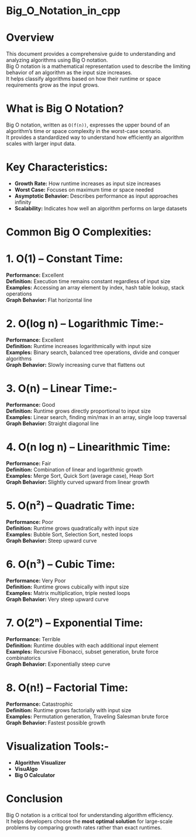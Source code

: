 # Big_O_Notation_in_cpp

# Overview
This document provides a comprehensive guide to understanding and analyzing algorithms using Big O notation.  
Big O notation is a mathematical representation used to describe the limiting behavior of an algorithm as the input size increases.  
It helps classify algorithms based on how their runtime or space requirements grow as the input grows.

# What is Big O Notation?
Big O notation, written as `O(f(n))`, expresses the upper bound of an algorithm’s time or space complexity in the worst-case scenario.  
It provides a standardized way to understand how efficiently an algorithm scales with larger input data.

# Key Characteristics:
- **Growth Rate:** How runtime increases as input size increases  
- **Worst Case:** Focuses on maximum time or space needed  
- **Asymptotic Behavior:** Describes performance as input approaches infinity  
- **Scalability:** Indicates how well an algorithm performs on large datasets  

# Common Big O Complexities:

# 1. O(1) – Constant Time:
**Performance:** Excellent  
**Definition:** Execution time remains constant regardless of input size  
**Examples:** Accessing an array element by index, hash table lookup, stack operations  
**Graph Behavior:** Flat horizontal line  


# 2. O(log n) – Logarithmic Time:-
**Performance:** Excellent  
**Definition:** Runtime increases logarithmically with input size  
**Examples:** Binary search, balanced tree operations, divide and conquer algorithms  
**Graph Behavior:** Slowly increasing curve that flattens out  


# 3. O(n) – Linear Time:-
**Performance:** Good  
**Definition:** Runtime grows directly proportional to input size  
**Examples:** Linear search, finding min/max in an array, single loop traversal  
**Graph Behavior:** Straight diagonal line  


# 4. O(n log n) – Linearithmic Time:
**Performance:** Fair  
**Definition:** Combination of linear and logarithmic growth  
**Examples:** Merge Sort, Quick Sort (average case), Heap Sort  
**Graph Behavior:** Slightly curved upward from linear growth  


# 5. O(n²) – Quadratic Time:
**Performance:** Poor  
**Definition:** Runtime grows quadratically with input size  
**Examples:** Bubble Sort, Selection Sort, nested loops  
**Graph Behavior:** Steep upward curve  


# 6. O(n³) – Cubic Time:
**Performance:** Very Poor  
**Definition:** Runtime grows cubically with input size  
**Examples:** Matrix multiplication, triple nested loops  
**Graph Behavior:** Very steep upward curve  


# 7. O(2ⁿ) – Exponential Time:
**Performance:** Terrible  
**Definition:** Runtime doubles with each additional input element  
**Examples:** Recursive Fibonacci, subset generation, brute force combinatorics  
**Graph Behavior:** Exponentially steep curve  


# 8. O(n!) – Factorial Time:
**Performance:** Catastrophic  
**Definition:** Runtime grows factorially with input size  
**Examples:** Permutation generation, Traveling Salesman brute force  
**Graph Behavior:** Fastest possible growth  



# Visualization Tools:-
- **Algorithm Visualizer**  
- **VisuAlgo**  
- **Big O Calculator**



# Conclusion
Big O notation is a critical tool for understanding algorithm efficiency.  
It helps developers choose the **most optimal solution** for large-scale problems by comparing growth rates rather than exact runtimes.
